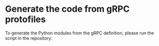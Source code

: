 # Generate the code from gRPC protofiles

To generate the Python modules from the gRPC definition, please run the script
in the repository:

